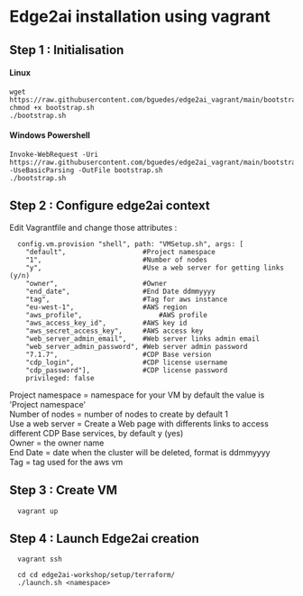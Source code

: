 # Edge2ai installation using vagrant

## Step 1 : Initialisation

#### Linux 
  
```
wget https://raw.githubusercontent.com/bguedes/edge2ai_vagrant/main/bootstrap.sh
chmod +x bootstrap.sh
./bootstrap.sh

```

#### Windows Powershell 
  
```
Invoke-WebRequest -Uri https://raw.githubusercontent.com/bguedes/edge2ai_vagrant/main/bootstrap.sh -UseBasicParsing -OutFile bootstrap.sh
./bootstrap.sh

``` 

## Step 2 : Configure edge2ai context

Edit Vagrantfile and change those attributes :

``` 
  config.vm.provision "shell", path: "VMSetup.sh", args: [
    "default",                   #Project namespace
    "1",                         #Number of nodes
    "y",                         #Use a web server for getting links (y/n)
    "owner",                     #Owner
    "end_date",                  #End Date ddmmyyyy
    "tag",                       #Tag for aws instance
    "eu-west-1",                 #AWS region
    "aws_profile",                   #AWS profile
    "aws_access_key_id",         #AWS key id
    "aws_secret_access_key",     #AWS access key
    "web_server_admin_email",    #Web server links admin email
    "web_server_admin_password", #Web server admin password
    "7.1.7",                     #CDP Base version
    "cdp_login",                 #CDP license username
    "cdp_password"],             #CDP license password
    privileged: false
```  

Project namespace = namespace for your VM by default the value is 'Project namespace'<br>
Number of nodes = number of nodes to create by default 1<br>
Use a web server = Create a Web page with differents links to access different CDP Base services, by default y (yes)<br>
Owner = the owner name <br>
End Date = date when the cluster will be deleted, format is ddmmyyyy<br>
Tag = tag used for the aws vm <br>

## Step 3 : Create VM

``` 
  vagrant up
```  

## Step 4 : Launch Edge2ai creation 

``` 
  vagrant ssh
  
  cd cd edge2ai-workshop/setup/terraform/
  ./launch.sh <namespace>
```  

